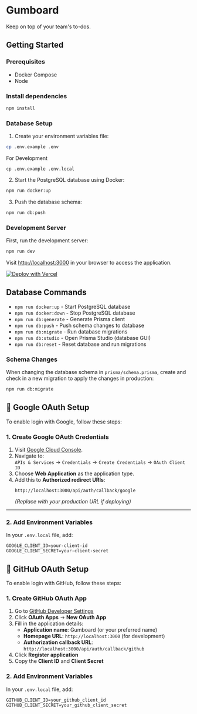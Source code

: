 # Gumboard

Keep on top of your team's to-dos.

## Getting Started

### Prerequisites

- Docker Compose
- Node

### Install dependencies

```bash
npm install
```

### Database Setup

1. Create your environment variables file:

```bash
cp .env.example .env
```

For Development
```
cp .env.example .env.local
```

2. Start the PostgreSQL database using Docker:

```bash
npm run docker:up
```

3. Push the database schema:

```bash
npm run db:push
```

### Development Server

First, run the development server:

```bash
npm run dev
```

Visit [http://localhost:3000](http://localhost:3000) in your browser to access the application.

[![Deploy with Vercel](https://vercel.com/button)](https://vercel.com/new/clone?repository-url=https://github.com/antiwork/gumboard&env=DATABASE_URL,EMAIL_FROM,AUTH_RESEND_KEY,AUTH_SECRET)

## Database Commands

- `npm run docker:up` - Start PostgreSQL database
- `npm run docker:down` - Stop PostgreSQL database
- `npm run db:generate` - Generate Prisma client
- `npm run db:push` - Push schema changes to database
- `npm run db:migrate` - Run database migrations
- `npm run db:studio` - Open Prisma Studio (database GUI)
- `npm run db:reset` - Reset database and run migrations

### Schema Changes

When changing the database schema in `prisma/schema.prisma`, create and check in a new migration to apply the changes in production:

```bash
npm run db:migrate
```

## 🔐 Google OAuth Setup

To enable login with Google, follow these steps:

### 1. Create Google OAuth Credentials

1. Visit [Google Cloud Console](https://console.cloud.google.com/).
2. Navigate to:  
   `APIs & Services` → `Credentials` → `Create Credentials` → `OAuth Client ID`
3. Choose **Web Application** as the application type.
4. Add this to **Authorized redirect URIs**:
   ```
   http://localhost:3000/api/auth/callback/google
   ```
   *(Replace with your production URL if deploying)*
---

### 2. Add Environment Variables

In your `.env.local` file, add:

```env
GOOGLE_CLIENT_ID=your-client-id
GOOGLE_CLIENT_SECRET=your-client-secret
```

## 🔐 GitHub OAuth Setup

To enable login with GitHub, follow these steps:

### 1. Create GitHub OAuth App

1. Go to [GitHub Developer Settings](https://github.com/settings/developers)
2. Click **OAuth Apps** → **New OAuth App**
3. Fill in the application details:
   - **Application name**: Gumboard (or your preferred name)
   - **Homepage URL**: `http://localhost:3000` (for development)
   - **Authorization callback URL**: `http://localhost:3000/api/auth/callback/github`
4. Click **Register application**
5. Copy the **Client ID** and **Client Secret**

### 2. Add Environment Variables

In your `.env.local` file, add:

```env
GITHUB_CLIENT_ID=your_github_client_id
GITHUB_CLIENT_SECRET=your_github_client_secret
```
